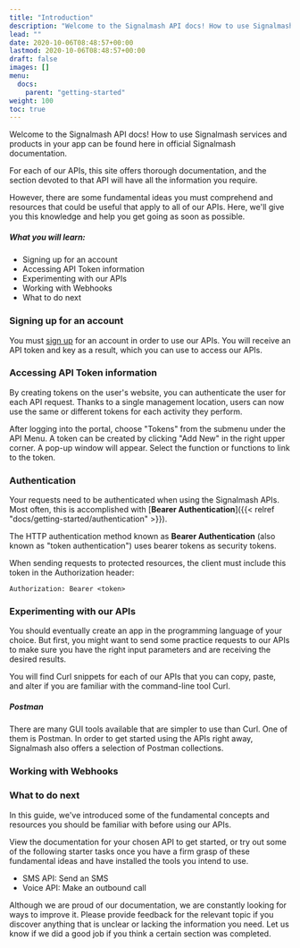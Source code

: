 ```yaml
---
title: "Introduction"
description: "Welcome to the Signalmash API docs! How to use Signalmash services and products in your app can be found here in official Signalmash documentation."
lead: ""
date: 2020-10-06T08:48:57+00:00
lastmod: 2020-10-06T08:48:57+00:00
draft: false
images: []
menu:
  docs:
    parent: "getting-started"
weight: 100
toc: true
---
```

Welcome to the Signalmash API docs! How to use Signalmash services and products in your app can be found here in official Signalmash documentation.

For each of our APIs, this site offers thorough documentation, and the section devoted to that API will have all the information you require.

However, there are some fundamental ideas you must comprehend and resources that could be useful that apply to all of our APIs. Here, we'll give you this knowledge and help you get going as soon as possible.

##### What you will learn:

* Signing up for an account
* Accessing API Token information
* Experimenting with our APIs
* Working with Webhooks
* What to do next

### Signing up for an account

You must [sign up](https://portal.signalmash.com/#/signup) for an account in order to use our APIs. You will receive an API token and key as a result, which you can use to access our APIs.

### Accessing API Token information

By creating tokens on the user's website, you can authenticate the user for each API request. Thanks to a single management location, users can now use the same or different tokens for each activity they perform.

After logging into the portal, choose "Tokens" from the submenu under the API Menu. A token can be created by clicking "Add New" in the right upper corner. A pop-up window will appear. Select the function or functions to link to the token.

### Authentication

Your requests need to be authenticated when using the Signalmash APIs. Most often, this is accomplished with [**Bearer Authentication**]({{< relref "docs/getting-started/authentication" >}}).

The HTTP authentication method known as **Bearer Authentication** (also known as "token authentication") uses bearer tokens as security tokens.

When sending requests to protected resources, the client must include this token in the Authorization header:

`Authorization: Bearer <token>`

### Experimenting with our APIs

You should eventually create an app in the programming language of your choice. But first, you might want to send some practice requests to our APIs to make sure you have the right input parameters and are receiving the desired results.

You will find Curl snippets for each of our APIs that you can copy, paste, and alter if you are familiar with the command-line tool Curl.

##### Postman

There are many GUI tools available that are simpler to use than Curl. One of them is Postman. In order to get started using the APIs right away, Signalmash also offers a selection of Postman collections.

### Working with Webhooks

### What to do next

In this guide, we've introduced some of the fundamental concepts and resources you should be familiar with before using our APIs.

View the documentation for your chosen API to get started, or try out some of the following starter tasks once you have a firm grasp of these fundamental ideas and have installed the tools you intend to use.

* SMS API: Send an SMS
* Voice API: Make an outbound call

Although we are proud of our documentation, we are constantly looking for ways to improve it. Please provide feedback for the relevant topic if you discover anything that is unclear or lacking the information you need. Let us know if we did a good job if you think a certain section was completed.
